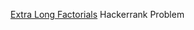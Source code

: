 [Extra Long Factorials](https://www.hackerrank.com/challenges/extra-long-factorials/problem) Hackerrank Problem
